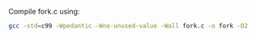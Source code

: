 Compile fork.c using:

```bash
gcc -std=c99 -Wpedantic -Wno-unused-value -Wall fork.c -o fork -O2
```
